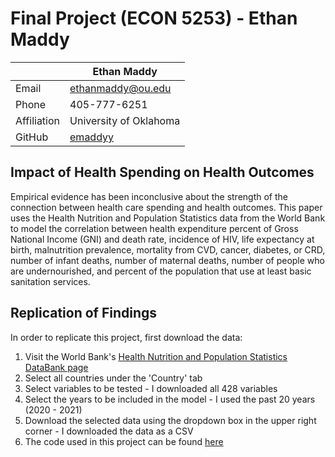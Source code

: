 # Final Project (ECON 5253) - Ethan Maddy #

|  | Ethan Maddy |
|--------------|--------------------------------------------------------------|
| Email | [ethanmaddy@ou.edu](mailto:ethanmaddy@ou.edu) |
| Phone | 405-777-6251 |
| Affiliation | University of Oklahoma |
| GitHub | [emaddyy](https://github.com/emaddyy) |


## Impact of Health Spending on Health Outcomes ##

Empirical evidence has been inconclusive about the strength of the connection between health care spending and health outcomes. This paper uses the Health Nutrition and Population Statistics data from the World Bank to model the correlation between health expenditure percent of Gross National Income (GNI) and death rate, incidence of HIV, life expectancy at birth, malnutrition prevalence, mortality from CVD, cancer, diabetes, or CRD, number of infant deaths, number of maternal deaths, number of people who are undernourished, and percent of the population that use at least basic sanitation services. 

## Replication of Findings ##

In order to replicate this project, first download the data:

1. Visit the World Bank's [Health Nutrition and Population Statistics DataBank page](https://databank.worldbank.org/source/health-nutrition-and-population-statistics)
2. Select all countries under the 'Country' tab
3. Select variables to be tested -  I downloaded all 428 variables
4. Select the years to be included in the model - I used the past 20 years (2020 - 2021)
5. Download the selected data using the dropdown box in the upper right corner - I downloaded the data as a CSV
6. The code used in this project can be found [here](https://github.com/emaddyy/FinalProject_5253/blob/main/FinalProjectCode_Maddy.R)
